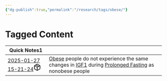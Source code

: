 ```yaml
---
{"dg-publish":true,"permalink":"/research/tags/obese/"}
---
```


# Tagged Content
<div><table class="dataview table-view-table"><thead class="table-view-thead"><tr class="table-view-tr-header"><th class="table-view-th"><span>Quick Notes</span><span class="dataview small-text">1</span></th><th class="table-view-th"><span></span></th></tr></thead><tbody class="table-view-tbody"><tr><td><span><a data-tooltip-position="top" aria-label="Research/Quick Notes/2025-01-27 15-21-24.md" data-href="Research/Quick Notes/2025-01-27 15-21-24.md" href="Research/Quick Notes/2025-01-27 15-21-24.md" class="internal-link" target="_blank" rel="noopener nofollow" fileclass-name="Research Links">2025-01-27 15-21-24</a><a class="metadata-menu fileclass-icon"><svg xmlns="http://www.w3.org/2000/svg" width="24" height="24" viewBox="0 0 24 24" fill="none" stroke="currentColor" stroke-width="2" stroke-linecap="round" stroke-linejoin="round" class="svg-icon lucide-package"><path d="m7.5 4.27 9 5.15"></path><path d="M21 8a2 2 0 0 0-1-1.73l-7-4a2 2 0 0 0-2 0l-7 4A2 2 0 0 0 3 8v8a2 2 0 0 0 1 1.73l7 4a2 2 0 0 0 2 0l7-4A2 2 0 0 0 21 16Z"></path><path d="m3.3 7 8.7 5 8.7-5"></path><path d="M12 22V12"></path></svg></a></span></td><td><span><a data-href="Obese" href="Obese" class="internal-link" target="_blank" rel="noopener nofollow">Obese</a> people do not experience the same changes in <a data-href="IGF1" href="IGF1" class="internal-link" target="_blank" rel="noopener nofollow">IGF1</a> during <a data-href="Prolonged Fasting" href="Prolonged Fasting" class="internal-link" target="_blank" rel="noopener nofollow">Prolonged Fasting</a> as nonobese people</span></td></tr></tbody></table></div>

